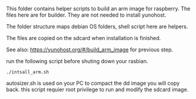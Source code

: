 This folder contains helper scripts to build an arm image for raspberry.
The files here are for builder. They are not needed to install yunohost.

The folder structure maps debian OS folders, shell script here are helpers.

The files are copied on the sdcard when installation is finished.

See also: https://yunohost.org/#/build_arm_image for previous step.

run the following script before shuting down your rasbian.

~~~
./intsall_arm.sh
~~~


autosizer.sh is used on your PC to compact the dd image you will copy back.
this script requier root privilege to run and modify the sdcard image.
